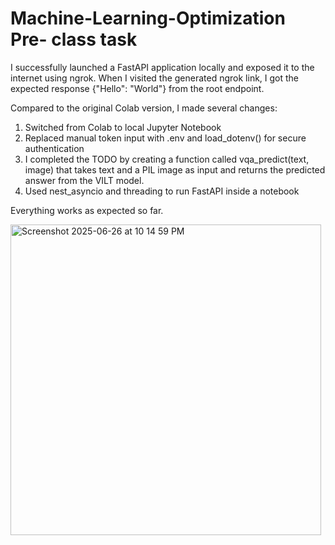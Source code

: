# Machine-Learning-Optimization Pre- class task

I successfully launched a FastAPI application locally and exposed it to the internet using ngrok.
When I visited the generated ngrok link, I got the expected response {"Hello": "World"} from the root endpoint.

Compared to the original Colab version, I made several changes:

1. Switched from Colab to local Jupyter Notebook
2. Replaced manual token input with .env and load_dotenv() for secure authentication
3. I completed the TODO by creating a function called vqa_predict(text, image) that takes text and a PIL image as input and returns the predicted answer from the VILT model. 
4. Used nest_asyncio and threading to run FastAPI inside a notebook


Everything works as expected so far.


<img width="497" alt="Screenshot 2025-06-26 at 10 14 59 PM" src="https://github.com/user-attachments/assets/cd7843e0-f2ed-4496-9481-62d9ff19ea8a" />

